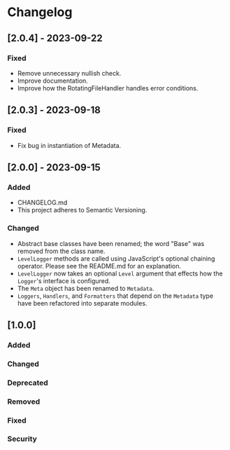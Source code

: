 # Changelog

## [2.0.4] - 2023-09-22
### Fixed
- Remove unnecessary nullish check.
- Improve documentation.
- Improve how the RotatingFileHandler handles error conditions.

## [2.0.3] - 2023-09-18
### Fixed
- Fix bug in instantiation of Metadata. 

## [2.0.0] - 2023-09-15
### Added
- CHANGELOG.md
- This project adheres to Semantic Versioning.
### Changed
- Abstract base classes have been renamed; the word "Base" was removed from the class name.
- `LevelLogger` methods are called using JavaScript's optional chaining operator.  Please see the README.md for an explanation.
- `LevelLogger` now takes an optional `Level` argument that effects how the `Logger`'s interface is configured.
- The `Meta` object has been renamed to `Metadata`.
- `Loggers`, `Handlers`, and `Formatters` that depend on the `Metadata` type have been refactored into separate modules.

## [1.0.0]
### Added
### Changed
### Deprecated
### Removed
### Fixed
### Security